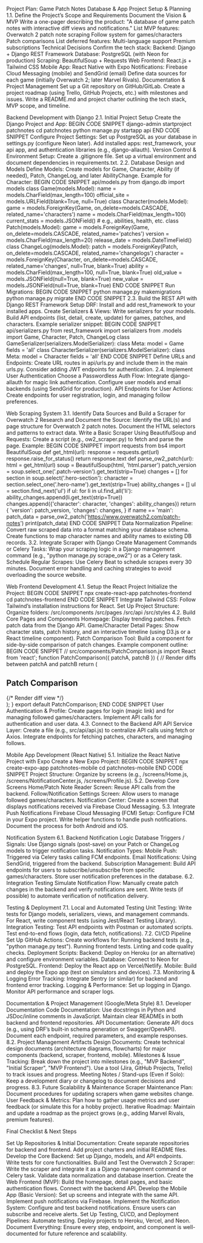 Project Plan: Game Patch Notes Database & App
Project Setup & Planning
1.1. Define the Project’s Scope and Requirements
Document the Vision & MVP
Write a one-pager describing the product:
"A database of game patch notes with interactive diff views and notifications."
List MVP features:
Overwatch 2 patch note scraping
Follow system for games/characters
Patch comparisons
List deferred features:
Multi-language support
Premium subscriptions
Technical Decisions
Confirm the tech stack:
Backend: Django + Django REST Framework
Database: PostgreSQL (with Neon for production)
Scraping: BeautifulSoup + Requests
Web Frontend: React.js + Tailwind CSS
Mobile App: React Native with Expo
Notifications: Firebase Cloud Messaging (mobile) and SendGrid (email)
Define data sources for each game (initially Overwatch 2; later Marvel Rivals).
Documentation & Project Management
Set up a Git repository on GitHub/GitLab.
Create a project roadmap (using Trello, GitHub Projects, etc.) with milestones and issues.
Write a README.md and project charter outlining the tech stack, MVP scope, and timeline.

Backend Development with Django
2.1. Initial Project Setup
Create the Django Project and App:
BEGIN CODE SNIPPET django-admin startproject patchnotes cd patchnotes python manage.py startapp api END CODE SNIPPET
Configure Project Settings:
Set up PostgreSQL as your database in settings.py (configure Neon later).
Add installed apps: rest_framework, your api app, and authentication libraries (e.g., django-allauth).
Version Control & Environment Setup:
Create a .gitignore file.
Set up a virtual environment and document dependencies in requirements.txt.
2.2. Database Design and Models
Define Models:
Create models for Game, Character, Ability (if needed), Patch, ChangeLog, and later AbilityChange.
Example for Character:
BEGIN CODE SNIPPET
api/models.py
from django.db import models
class Game(models.Model): name = models.CharField(max_length=100) official_site = models.URLField(blank=True, null=True)
class Character(models.Model): game = models.ForeignKey(Game, on_delete=models.CASCADE, related_name='characters') name = models.CharField(max_length=100) current_stats = models.JSONField() # e.g., abilities, health, etc.
class Patch(models.Model): game = models.ForeignKey(Game, on_delete=models.CASCADE, related_name='patches') version = models.CharField(max_length=20) release_date = models.DateTimeField()
class ChangeLog(models.Model): patch = models.ForeignKey(Patch, on_delete=models.CASCADE, related_name='changelogs') character = models.ForeignKey(Character, on_delete=models.CASCADE, related_name='changes', null=True, blank=True) ability = models.CharField(max_length=100, null=True, blank=True) old_value = models.JSONField(null=True, blank=True) new_value = models.JSONField(null=True, blank=True) END CODE SNIPPET
Run Migrations:
BEGIN CODE SNIPPET python manage.py makemigrations python manage.py migrate END CODE SNIPPET
2.3. Build the REST API with Django REST Framework
Setup DRF:
Install and add rest_framework to your installed apps.
Create Serializers & Views:
Write serializers for your models.
Build API endpoints (list, detail, create, update) for games, patches, and characters.
Example serializer snippet:
BEGIN CODE SNIPPET
api/serializers.py
from rest_framework import serializers from .models import Game, Character, Patch, ChangeLog
class GameSerializer(serializers.ModelSerializer): class Meta: model = Game fields = 'all'
class CharacterSerializer(serializers.ModelSerializer): class Meta: model = Character fields = 'all' END CODE SNIPPET
Define URLs and Endpoints:
Create URL routes in api/urls.py and include them in the main urls.py.
Consider adding JWT endpoints for authentication.
2.4. Implement User Authentication
Choose a Passwordless Auth Flow:
Integrate django-allauth for magic link authentication.
Configure user models and email backends (using SendGrid for production).
API Endpoints for User Actions:
Create endpoints for user registration, login, and managing follow preferences.

Web Scraping System
3.1. Identify Data Sources and Build a Scraper for Overwatch 2
Research and Document the Source:
Identify the URL(s) and page structure for Overwatch 2 patch notes.
Document the HTML selectors and patterns to extract data.
Write a Basic Scraper Using BeautifulSoup and Requests:
Create a script (e.g., ow2_scraper.py) to fetch and parse the page.
Example:
BEGIN CODE SNIPPET import requests from bs4 import BeautifulSoup
def get_html(url): response = requests.get(url) response.raise_for_status() return response.text
def parse_ow2_patch(url): html = get_html(url) soup = BeautifulSoup(html, 'html.parser') patch_version = soup.select_one('.patch-version').get_text(strip=True) changes = [] for section in soup.select('.hero-section'): character = section.select_one('.hero-name').get_text(strip=True) ability_changes = [] ul = section.find_next('ul') if ul: for li in ul.find_all('li'): ability_changes.append(li.get_text(strip=True)) changes.append({'character': character, 'changes': ability_changes}) return { 'version': patch_version, 'changes': changes, }
if name == 'main': patch_data = parse_ow2_patch('https://www.overwatch2.com/patch-notes') print(patch_data) END CODE SNIPPET
Data Normalization Pipeline:
Convert raw scraped data into a format matching your database schema.
Create functions to map character names and ability names to existing DB records.
3.2. Integrate Scraper with Django
Create Management Commands or Celery Tasks:
Wrap your scraping logic in a Django management command (e.g., "python manage.py scrape_ow2") or as a Celery task.
Schedule Regular Scrapes:
Use Celery Beat to schedule scrapes every 30 minutes.
Document error handling and caching strategies to avoid overloading the source website.

Web Frontend Development
4.1. Setup the React Project
Initialize the Project:
BEGIN CODE SNIPPET npx create-react-app patchnotes-frontend cd patchnotes-frontend END CODE SNIPPET
Integrate Tailwind CSS:
Follow Tailwind’s installation instructions for React.
Set Up Project Structure:
Organize folders:
/src/components
/src/pages
/src/api
/src/styles
4.2. Build Core Pages and Components
Homepage:
Display trending patches.
Fetch patch data from the Django API.
Game/Character Detail Pages:
Show character stats, patch history, and an interactive timeline (using D3.js or a React timeline component).
Patch Comparison Tool:
Build a component for side-by-side comparison of patch changes.
Example component outline:
BEGIN CODE SNIPPET // src/components/PatchComparison.js import React from 'react';
function PatchComparison({ patchA, patchB }) { // Render diffs between patchA and patchB return ( <div> <h2>Patch Comparison</h2> {/* Render diff view */} </div> ); }
export default PatchComparison; END CODE SNIPPET
User Authentication & Profile:
Create pages for login (magic link) and for managing followed games/characters.
Implement API calls for authentication and user data.
4.3. Connect to the Backend API
API Service Layer:
Create a file (e.g., src/api/api.js) to centralize API calls using fetch or Axios.
Integrate endpoints for fetching patches, characters, and managing follows.

Mobile App Development (React Native)
5.1. Initialize the React Native Project with Expo
Create a New Expo Project:
BEGIN CODE SNIPPET npx create-expo-app patchnotes-mobile cd patchnotes-mobile END CODE SNIPPET
Project Structure:
Organize by screens (e.g., /screens/Home.js, /screens/NotificationCenter.js, /screens/Profile.js).
5.2. Develop Core Screens
Home/Patch Note Reader Screen:
Reuse API calls from the backend.
Follow/Notification Settings Screen:
Allow users to manage followed games/characters.
Notification Center:
Create a screen that displays notifications received via Firebase Cloud Messaging.
5.3. Integrate Push Notifications
Firebase Cloud Messaging (FCM) Setup:
Configure FCM in your Expo project.
Write helper functions to handle push notifications.
Document the process for both Android and iOS.

Notification System
6.1. Backend Notification Logic
Database Triggers / Signals:
Use Django signals (post-save) on your Patch or ChangeLog models to trigger notification tasks.
Notification Types:
Mobile Push: Triggered via Celery tasks calling FCM endpoints.
Email Notifications: Using SendGrid, triggered from the backend.
Subscription Management:
Build API endpoints for users to subscribe/unsubscribe from specific games/characters.
Store user notification preferences in the database.
6.2. Integration Testing
Simulate Notification Flow:
Manually create patch changes in the backend and verify notifications are sent.
Write tests (if possible) to automate verification of notification delivery.

Testing & Deployment
7.1. Local and Automated Testing
Unit Testing:
Write tests for Django models, serializers, views, and management commands.
For React, write component tests (using Jest/React Testing Library).
Integration Testing:
Test API endpoints with Postman or automated scripts.
Test end-to-end flows (login, data fetch, notifications).
7.2. CI/CD Pipeline
Set Up GitHub Actions:
Create workflows for:
Running backend tests (e.g., "python manage.py test").
Running frontend tests.
Linting and code quality checks.
Deployment Scripts:
Backend: Deploy on Heroku (or an alternative) and configure environment variables.
Database: Connect to Neon for PostgreSQL.
Frontend: Deploy the React app on Vercel/Netlify.
Mobile: Build and deploy the Expo app (test on simulators and devices).
7.3. Monitoring & Logging
Error Tracking:
Integrate Sentry (or similar) for backend and frontend error tracking.
Logging & Performance:
Set up logging in Django.
Monitor API performance and scraper logs.

Documentation & Project Management (Google/Meta Style)
8.1. Developer Documentation
Code Documentation:
Use docstrings in Python and JSDoc/inline comments in JavaScript.
Maintain clear READMEs in both backend and frontend repositories.
API Documentation:
Generate API docs (e.g., using DRF’s built-in schema generation or Swagger/OpenAPI).
Document each endpoint, required parameters, and example responses.
8.2. Project Management Artifacts
Design Documents:
Create technical design documents (architecture diagrams, flowcharts) for major components (backend, scraper, frontend, mobile).
Milestones & Issue Tracking:
Break down the project into milestones (e.g., "MVP Backend", "Initial Scraper", "MVP Frontend").
Use a tool (Jira, GitHub Projects, Trello) to track issues and progress.
Meeting Notes / Stand-ups (Even if Solo):
Keep a development diary or changelog to document decisions and progress.
8.3. Future Scalability & Maintenance
Scraper Maintenance Plan:
Document procedures for updating scrapers when game websites change.
User Feedback & Metrics:
Plan how to gather usage metrics and user feedback (or simulate this for a hobby project).
Iterative Roadmap:
Maintain and update a roadmap as the project grows (e.g., adding Marvel Rivals, premium features).

Final Checklist & Next Steps

Set Up Repositories & Initial Documentation:
Create separate repositories for backend and frontend.
Add project charters and initial README files.
Develop the Core Backend:
Set up Django, models, and API endpoints.
Write tests for core functionalities.
Build and Test the Overwatch 2 Scraper:
Write the scraper and integrate it as a Django management command or Celery task.
Validate data normalization and database insertion.
Create the Web Frontend (MVP):
Build the homepage, detail pages, and basic authentication flows.
Connect with the backend API.
Develop the Mobile App (Basic Version):
Set up screens and integrate with the same API.
Implement push notifications via Firebase.
Implement the Notification System:
Configure and test backend notifications.
Ensure users can subscribe and receive alerts.
Set Up Testing, CI/CD, and Deployment Pipelines:
Automate testing.
Deploy projects to Heroku, Vercel, and Neon.
Document Everything:
Ensure every step, endpoint, and component is well-documented for future reference and scalability.

